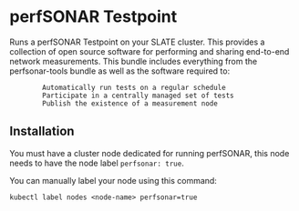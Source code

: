 # perfSONAR Testpoint

Runs a perfSONAR Testpoint on your SLATE cluster. This provides a collection of open source software for performing and sharing end-to-end network measurements. This bundle includes everything from the perfsonar-tools bundle as well as the software required to:

            Automatically run tests on a regular schedule
            Participate in a centrally managed set of tests
            Publish the existence of a measurement node

## Installation

You must have a cluster node dedicated for running perfSONAR, this node needs to have the node label `perfsonar: true`.

You can manually label your node using this command:

`kubectl label nodes <node-name> perfsonar=true`

